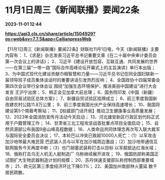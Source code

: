 # 11月1日周三《新闻联播》要闻22条

**2023-11-01 12:44**

**https://api3.cls.cn/share/article/1504929?os=web&sv=7.7.5&app=CailianpressWeb**

【11月1日周三《新闻联播》要闻22条】财联社11月1日电，今天《新闻联播》主要内容有： 1、《求是》杂志发表习近平总书记重要文章《在二十届中央审计委员会第一次会议上的讲话》； 2、习近平《建设开放包容、互联互通、共同发展的世界——在第三届“一带一路”国际合作高峰论坛开幕式上的主旨演讲》单行本出版； 3、为中国式现代化建设贡献巾帼智慧和力量——习近平总书记在同全国妇联新一届领导班子成员集体谈话时的重要讲话引发热烈反响； 4、全国政协十四届常委会第四次会议举行全体会议 围绕“加强生态环境保护，推进美丽中国建设”进行大会发言 王沪宁出席； 5、韩正会见加拿大前总理； 6、国务院印发《中国（新疆）自由贸易试验区总体方案》； 7、新疆自贸试验区挂牌成立； 8、前三季度我国新改建农村公路11.8万公里； 9、前三季度我国光伏产业保持高速增长； 10、我国将建设第5个南极考察站； 11、【权威部门话开局】推动卫生健康事业高质量发展； 12、2023年全国消防宣传月活动今天启动； 13、河北雄安新区行政区划代码正式用于户籍管理工作； 14、甘肃省三北工程攻坚战首批重点项目全面启动； 15、自然资源部公布我国9座山峰高程数据； 16、人类命运共同体理念再次写入联大裁军与国际安全委员会决议； 17、本轮巴以冲突已致超10000人死亡：（1）以军攻击加沙地带最大难民营 巴武装人员与以军在加沙城周边激战；（2）加沙地带通信互联网服务今天再度中断；（3）也门胡塞武装称打击以目标 以军舰抵达红海水域； 18、俄称打击乌无人机无人艇制造厂 乌称继续展开进攻； 19、俄国防部称美国正试图扩大生物武器制造计划的规模； 20、苏丹快速支援部队称控制西部重要城市； 21、欧元区第三季度经济环比下降0.1%； 22、美国加州南部林火蔓延 数千居民疏散。